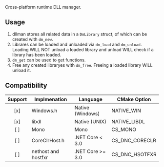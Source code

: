 Cross-platform runtime DLL manager.

## Usage
1. dllman stores all related data in a `DmLibrary` struct, of which can be created with `dm_new`.
2. Librares can be loaded and unloaded via `dm_load` and `dm_unload`. Loading WILL NOT unload a loaded library and unload WILL check if a library has been loaded.
3. `dm_get` can be used to get functions.
4. Free any created libraryes with `dm_free`. Freeing a loaded library WILL unload it.

## Compatibility
|Support|Implmenation         |Language           |CMake Option   |
|:-----:|---------------------|-------------------|---------------|
| [x]   | Windows.h           | Native (Windows)  |NATIVE_WIN     |
| [x]   | libdl               | Native (UNIX)     |NATIVE_LIBDL   |
| [ ]   | Mono                | Mono              |CS_MONO        |
| [ ]   | CoreClrHost.h       | .NET Core <  3.0  |CS_DNC_CORECLR |
| [ ]   | nethost and hostfxr | .NET Core >= 3.0  |CS_DNC_HSOTFXR |
